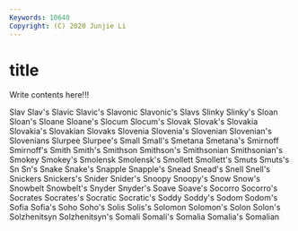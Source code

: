 ```yaml
---
Keywords: 10640
Copyright: (C) 2020 Junjie Li
---
```


# title

Write contents here!!!

Slav 
Slav's
Slavic 
Slavic's 
Slavonic 
Slavonic's 
Slavs 
Slinky 
Slinky's 
Sloan 
Sloan's 
Sloane
Sloane's 
Slocum 
Slocum's 
Slovak 
Slovak's 
Slovakia 
Slovakia's 
Slovakian 
Slovaks 
Slovenia
Slovenia's 
Slovenian 
Slovenian's 
Slovenians 
Slurpee 
Slurpee's 
Small 
Small's 
Smetana 
Smetana's
Smirnoff 
Smirnoff's 
Smith 
Smith's 
Smithson 
Smithson's 
Smithsonian 
Smithsonian's 
Smokey 
Smokey's
Smolensk 
Smolensk's 
Smollett 
Smollett's 
Smuts 
Smuts's 
Sn 
Sn's 
Snake 
Snake's
Snapple 
Snapple's 
Snead 
Snead's 
Snell 
Snell's 
Snickers 
Snickers's 
Snider 
Snider's
Snoopy 
Snoopy's 
Snow 
Snow's 
Snowbelt 
Snowbelt's 
Snyder 
Snyder's 
Soave 
Soave's
Socorro 
Socorro's 
Socrates 
Socrates's 
Socratic 
Socratic's 
Soddy 
Soddy's 
Sodom 
Sodom's
Sofia 
Sofia's 
Soho 
Soho's 
Solis 
Solis's 
Solomon 
Solomon's 
Solon 
Solon's
Solzhenitsyn 
Solzhenitsyn's 
Somali 
Somali's 
Somalia 
Somalia's 
Somalian 
